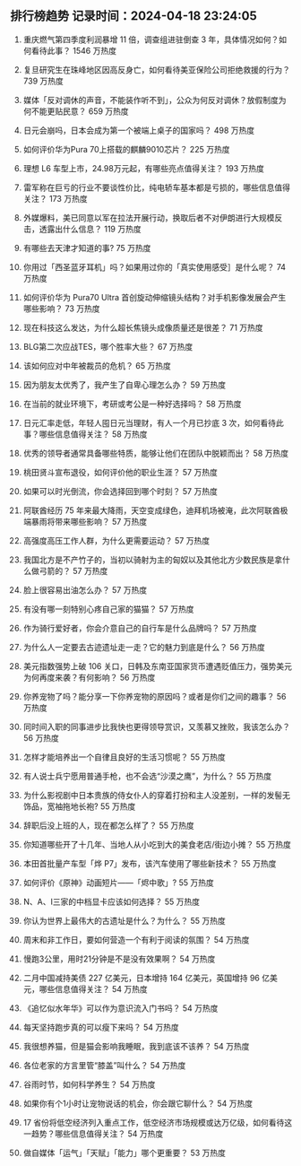 
## 排行榜趋势 记录时间：2024-04-18 23:24:05
  
  1. 重庆燃气第四季度利润暴增 11 倍，调查组进驻倒查 3 年，具体情况如何？如何看待此事？ 1546 万热度
    
  2. 复旦研究生在珠峰地区因高反身亡，如何看待美亚保险公司拒绝救援的行为？ 739 万热度
    
  3. 媒体「反对调休的声音，不能装作听不到」，公众为何反对调休？放假制度为何不能更贴民意？ 659 万热度
    
  4. 日元会崩吗，日本会成为第一个被端上桌子的国家吗？ 498 万热度
    
  5. 如何评价华为Pura 70上搭载的麒麟9010芯片？ 225 万热度
    
  6. 理想 L6 车型上市，24.98万元起，有哪些亮点值得关注？ 193 万热度
    
  7. 雷军称在巨亏的行业不要谈性价比，纯电轿车基本都是亏损的，哪些信息值得关注？ 173 万热度
    
  8. 外媒爆料，美已同意以军在拉法开展行动，换取后者不对伊朗进行大规模反击，透露出什么信息？ 119 万热度
    
  9. 有哪些去天津才知道的事? 75 万热度
    
  10. 你用过「西圣蓝牙耳机」吗？如果用过你的「真实使用感受］是什么呢？ 74 万热度
    
  11. 如何评价华为 Pura70 Ultra 首创旋动伸缩镜头结构？对手机影像发展会产生哪些影响？ 73 万热度
    
  12. 现在科技这么发达，为什么超长焦镜头成像质量还是很差？ 71 万热度
    
  13. BLG第二次应战TES，哪个胜率大些？ 67 万热度
    
  14. 该如何应对中年被裁员的危机？ 65 万热度
    
  15. 因为朋友太优秀了，我产生了自卑心理怎么办？ 59 万热度
    
  16. 在当前的就业环境下，考研或考公是一种好选择吗？ 58 万热度
    
  17. 日元汇率走低，年轻人囤日元当理财，有人一个月已抄底 3 次，如何看待此事？哪些信息值得关注？ 58 万热度
    
  18. 优秀的领导者通常具备哪些特质，能够让他们在团队中脱颖而出？ 58 万热度
    
  19. 桃田贤斗宣布退役，如何评价他的职业生涯？ 57 万热度
    
  20. 如果可以时光倒流，你会选择回到哪个时刻？ 57 万热度
    
  21. 阿联酋经历 75 年来最大降雨，天空变成绿色，迪拜机场被淹，此次阿联酋极端暴雨将带来哪些影响？ 57 万热度
    
  22. 高强度高压工作人群，为什么更需要运动？ 57 万热度
    
  23. 我国北方是不产竹子的，当初以骑射为主的匈奴以及其他北方少数民族是拿什么做弓箭的？ 57 万热度
    
  24. 脸上很容易出油怎么办？ 57 万热度
    
  25. 有没有哪一刻特别心疼自己家的猫猫？ 57 万热度
    
  26. 作为骑行爱好者，你会介意自己的自行车是什么品牌吗？ 57 万热度
    
  27. 为什么人一定要去古迹遗址走一走？它的魅力到底是什么？ 56 万热度
    
  28. 美元指数强势上破 106 关口，日韩及东南亚国家货币遭遇贬值压力，强势美元为何再度来袭？有何影响？ 56 万热度
    
  29. 你养宠物了吗？能分享一下你养宠物的原因吗？或者是你们之间的趣事？ 56 万热度
    
  30. 同时间入职的同事进步比我快也更得领导赏识，又羡慕又挫败，我该怎么办？ 56 万热度
    
  31. 怎样才能培养出一个自律且良好的生活习惯呢？ 55 万热度
    
  32. 有人说士兵宁愿用普通手枪，也不会选“沙漠之鹰”，为什么？ 55 万热度
    
  33. 为什么影视剧中日本贵族的侍女仆人的穿着打扮和主人没差别，一样的发髻无饰品，宽袖拖地长袍? 55 万热度
    
  34. 辞职后没上班的人，现在都怎么样了？ 55 万热度
    
  35. 你知道哪些开了十几年、当地人从小吃到大的美食老店/街边小摊？ 55 万热度
    
  36. 本田首批量产车型「烨 P7」发布，该汽车使用了哪些新技术？ 55 万热度
    
  37. 如何评价《原神》动画短片——「烬中歌」? 55 万热度
    
  38. N、A、I三家的中档显卡应该如何选择？ 55 万热度
    
  39. 你认为世界上最伟大的古遗址是什么？为什么？ 55 万热度
    
  40. 周末和非工作日，要如何营造一个有利于阅读的氛围？ 54 万热度
    
  41. 慢跑3公里，用时21分钟是不是没有效果啊？ 54 万热度
    
  42. 二月中国减持美债 227 亿美元，日本增持 164 亿美元，英国增持 96 亿美元，哪些信息值得关注？ 54 万热度
    
  43. 《追忆似水年华》可以作为意识流入门书吗？ 54 万热度
    
  44. 每天坚持跑步真的可以瘦下来吗？ 54 万热度
    
  45. 我很想养猫，但是猫会影响我睡眠，我到底该不该养？ 54 万热度
    
  46. 各位老家的方言里管“膝盖”叫什么？ 54 万热度
    
  47. 谷雨时节，如何科学养生？ 54 万热度
    
  48. 如果你有个1小时让宠物说话的机会，你会跟它聊什么？ 54 万热度
    
  49. 17 省份将低空经济列入重点工作，低空经济市场规模或达万亿级，如何看待这一趋势？哪些信息值得关注？ 54 万热度
    
  50. 做自媒体「运气」「天赋」「能力」哪个更重要？ 53 万热度
    